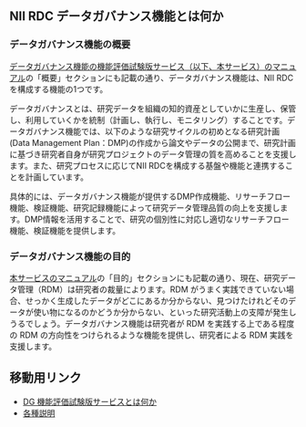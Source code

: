 ## NII RDC データガバナンス機能とは何か

### データガバナンス機能の概要

[データガバナンス機能の機能評価試験版サービス（以下、本サービス）のマニュアル](https://support.rdm.nii.ac.jp/usermanual/58)の「概要」セクションにも記載の通り、データガバナンス機能は、NII RDCを構成する機能の1つです。

データガバナンスとは、研究データを組織の知的資産としていかに生産し、保管し、利用していくかを統制（計画し、執行し、モニタリング）することです。データガバナンス機能では、以下のような研究サイクルの初めとなる研究計画(Data Management Plan：DMP)の作成から論文やデータの公開まで、研究計画に基づき研究者自身が研究プロジェクトのデータ管理の質を高めることを支援します。また、研究プロセスに応じてNII RDCを構成する基盤や機能と連携することを計画しています。

具体的には、データガバナンス機能が提供するDMP作成機能、リサーチフロー機能、検証機能、研究記録機能によって研究データ管理品質の向上を支援します。DMP情報を活用することで、研究の個別性に対応し適切なリサーチフロー機能、検証機能を提供します。

### データガバナンス機能の目的

[本サービスのマニュアル](https://support.rdm.nii.ac.jp/usermanual/58)の「目的」セクションにも記載の通り、現在、研究データ管理（RDM）は研究者の裁量によります。RDM がうまく実践できていない場合、せっかく生成したデータがどこにあるか分からない、見つけたけれどそのデータが使い物になるのかどうか分からない、といった研究活動上の支障が発生しうるでしょう。データガバナンス機能は研究者が RDM を実践する上である程度の RDM の方向性をつけられるような機能を提供し、研究者による RDM 実践を支援します。

## 移動用リンク

* [DG 機能評価試験版サービスとは何か](./02_dg_service.md)
* [各種説明](./top.md)
